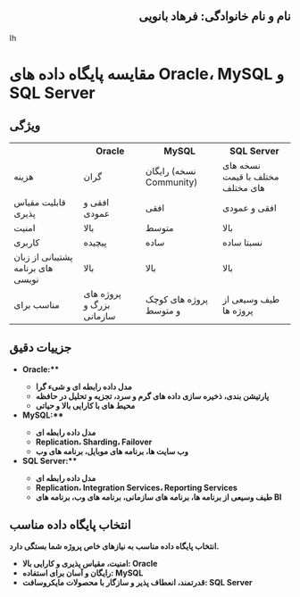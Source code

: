 <!DOCTYPE html>
<html lang="fa">
<head>
    <meta charset="UTF-8">
    <meta name="viewport" content="width=device-width, initial-scale=1.0">
 
 <h2 dir="rtl">نام و نام خانوادگی: فرهاد بانویی</h2>
 اh
</head>
<body>
    <h1>مقایسه پایگاه داده های Oracle، MySQL و SQL Server</h1>
    <h2>ویژگی</h2>
    <table id="features">
        <tr>
            <th></th>
            <th>Oracle</th>
            <th>MySQL</th>
            <th>SQL Server</th>
        </tr>
        <tr>
            <td>هزینه</td>
            <td>گران</td>
            <td>رایگان (نسخه Community)</td>
            <td>نسخه های مختلف با قیمت های مختلف</td>
        </tr>
        <tr>
            <td>قابلیت مقیاس پذیری</td>
            <td>افقی و عمودی</td>
            <td>افقی</td>
            <td>افقی و عمودی</td>
        </tr>
        <tr>
            <td>امنیت</td>
            <td>بالا</td>
            <td>متوسط</td>
            <td>بالا</td>
        </tr>
        <tr>
            <td>کاربری</td>
            <td>پیچیده</td>
            <td>ساده</td>
            <td>نسبتا ساده</td>
        </tr>
        <tr>
            <td>پشتیبانی از زبان های برنامه نویسی</td>
            <td>بالا</td>
            <td>بالا</td>
            <td>بالا</td>
        </tr>
        <tr>
            <td>مناسب برای</td>
            <td>پروژه های بزرگ و سازمانی</td>
            <td>پروژه های کوچک و متوسط</td>
            <td>طیف وسیعی از پروژه ها</td>
        </tr>
    </table>
    <h2>جزییات دقیق</h2>
    <ul>
        <li>
            <strong>Oracle:**
            <ul>
                <li>مدل داده رابطه ای و شیء گرا</li>
                <li>پارتیشن بندی، ذخیره سازی داده های گرم و سرد، تجزیه و تحلیل در حافظه</li>
                <li>محیط های با کارایی بالا و حیاتی</li>
            </ul>
        </li>
        <li>
            <strong>MySQL:**
            <ul>
                <li>مدل داده رابطه ای</li>
                <li>Replication، Sharding، Failover</li>
                <li>وب سایت ها، برنامه های موبایل، برنامه های وب</li>
            </ul>
        </li>
        <li>
            <strong>SQL Server:**
            <ul>
                <li>مدل داده رابطه ای</li>
                <li>Replication، Integration Services، Reporting Services</li>
                <li>طیف وسیعی از برنامه ها، برنامه های سازمانی، برنامه های وب، برنامه های BI</li>
            </ul>
        </li>
    </ul>
    <h2>انتخاب پایگاه داده مناسب</h2>
    <p>انتخاب پایگاه داده مناسب به نیازهای خاص پروژه شما بستگی دارد.</p>
    <ul>
        <li><strong>امنیت، مقیاس پذیری و کارایی بالا:</strong> Oracle</li>
        <li><strong>رایگان و آسان برای استفاده:</strong> MySQL</li>
        <li><strong>قدرتمند، انعطاف پذیر و سازگار با محصولات مایکروسافت:</strong> SQL Server</li>
    </ul>
</body>
</html>
